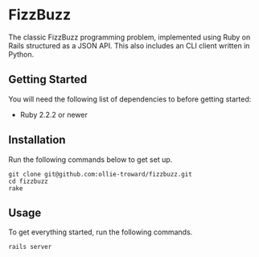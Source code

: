 # FizzBuzz
The classic FizzBuzz programming problem, implemented using Ruby on Rails structured as a JSON API. 
This also includes an CLI client written in Python. 

## Getting Started
You will need the following list of dependencies to before getting started:
* Ruby 2.2.2 or newer

## Installation
Run the following commands below to get set up.
```
git clone git@github.com:ollie-troward/fizzbuzz.git
cd fizzbuzz
rake
```

## Usage
To get everything started, run the following commands.
```
rails server
```
